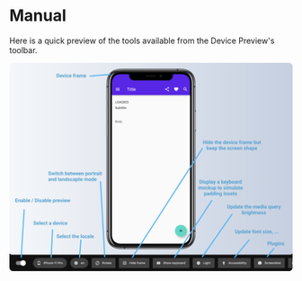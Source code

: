 # Manual

Here is a quick preview of the tools available from the Device Preview's toolbar.

![manual_preview](images/manual.png ':size=740')